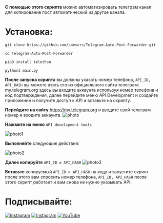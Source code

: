 **С помощью этого скрипта**  можно автоматизировать телеграм канал для копирование пост автоматический из другое канала.

# Установка:
```
git clone https://github.com/s4evers/Telegram-Auto-Post-Forwarder.git
```
```
cd Telegram-Auto-Post-Forwarder
```
```
pip3 install telethon
```
```
python3 main.py 
```

**После запуска скрипта** вы должны указать номер телефона, `API_ID, API_HASH` вы можете взять его из официального сайта телеграм: my.telegram.org  здесь вы входите аккаунта используя номер телефона и код подтверждения, далее перейдите меню API Development и создайте приложение и получите доступ к API и вставьте на скрипту.

**Перейдите на сайту**  https://my.telegram.org и введите свой телеграм номер и входите аккаунта.
![photo](https://github.com/s4evers/Telegram-Auto-Post-Forwarder/blob/main/Screenshot_20240822_111110_Chrome.jpg)

**Нажмите на меню** `API development tools`

![photo1](https://github.com/s4evers/Telegram-Auto-Post-Forwarder/blob/main/Screenshot_20240822_111222_Chrome.jpg)

**Выполняйте** следующие действия:

![photo2](https://github.com/s4evers/Telegram-Auto-Post-Forwarder/blob/main/Screenshot_20240822_111235_Chrome.jpg)

**Далее копируйте** `API_ID и API_HASH`
![photo3](https://github.com/s4evers/Telegram-Auto-Post-Forwarder/blob/main/Screenshot_20240822_111238_Chrome.jpg)

**Вставьте** копируемый `API_ID и API_HASH`  на коду и запустите скрипт после этого вам спросить номер телефона, `API_ID, API_HASH` после этого скрипт работает и вам снова не нужно указывать API.


# Подписывайте:
[![Instagram](https://img.shields.io/badge/INSTAGRAM-FOLLOW-red?style=for-the-badge&logo=instagram)](https://instagram.com/cs.mer6)
[![Instagram](https://img.shields.io/badge/TELEGRAM-CHANNEL-red?style=for-the-badge&logo=telegram)](https://t.me/Muhammedov)
<a href="https://youtube.com/@nukotz?si=1Z6uz0wO2NpOeJUY"><img title="YouTube" src="https://img.shields.io/badge/YouTube-Channel-red?style=for-the-badge&logo=Youtube"></a>

